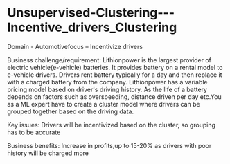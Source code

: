 # Unsupervised-Clustering---Incentive_drivers_Clustering

Domain - Automotivefocus – Incentivize drivers

Business challenge/requirement: Lithionpower is the largest provider of electric vehicle(e-vehicle) batteries. It provides battery on a rental model to e-vehicle drivers. Drivers rent battery typically for a day and then replace it with a charged battery from the company. Lithionpower has a variable pricing model based on driver's driving history. As the life of a battery depends on factors such as overspeeding, distance driven per day etc.You as a ML expert have to create a cluster model where drivers can be grouped together based on the driving data.

Key issues: Drivers will be incentivized based on the cluster, so grouping has to be accurate

Business benefits: Increase in profits,up to 15-20% as drivers with poor history will be charged more
